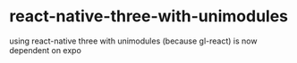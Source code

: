 # react-native-three-with-unimodules
using react-native three with unimodules (because gl-react) is now dependent on expo
